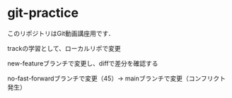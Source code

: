 # git-practice
このリポジトリはGit動画講座用です．

trackの学習として、ローカルリポで変更

new-featureブランチで変更し、diffで差分を確認する

no-fast-forwardブランチで変更（45）-> mainブランチで変更（コンフリクト発生）